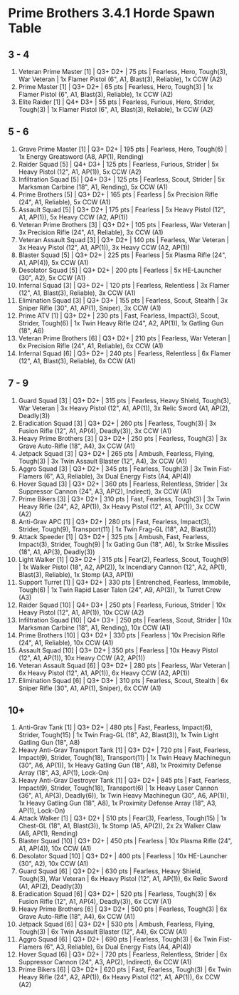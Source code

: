 # Prime Brothers 3.4.1 Horde Spawn Table

## 3 - 4

1. Veteran Prime Master [1] | Q3+ D2+ | 75 pts | Fearless, Hero, Tough(3), War Veteran | 1x Flamer Pistol (6", A1, Blast(3), Reliable), 1x CCW (A2)
1. Prime Master [1] | Q3+ D2+ | 65 pts | Fearless, Hero, Tough(3) | 1x Flamer Pistol (6", A1, Blast(3), Reliable), 1x CCW (A2)
1. Elite Raider [1] | Q4+ D3+ | 55 pts | Fearless, Furious, Hero, Strider, Tough(3) | 1x Flamer Pistol (6", A1, Blast(3), Reliable), 1x CCW (A2)

## 5 - 6

1. Grave Prime Master [1] | Q3+ D2+ | 195 pts | Fearless, Hero, Tough(6) | 1x Energy Greatsword (A8, AP(1), Rending)
1. Raider Squad [5] | Q4+ D3+ | 125 pts | Fearless, Furious, Strider | 5x Heavy Pistol (12", A1, AP(1)), 5x CCW (A2)
1. Infiltration Squad [5] | Q4+ D3+ | 125 pts | Fearless, Scout, Strider | 5x Marksman Carbine (18", A1, Rending), 5x CCW (A1)
1. Prime Brothers [5] | Q3+ D2+ | 165 pts | Fearless | 5x Precision Rifle (24", A1, Reliable), 5x CCW (A1)
1. Assault Squad [5] | Q3+ D2+ | 175 pts | Fearless | 5x Heavy Pistol (12", A1, AP(1)), 5x Heavy CCW (A2, AP(1))
1. Veteran Prime Brothers [3] | Q3+ D2+ | 105 pts | Fearless, War Veteran | 3x Precision Rifle (24", A1, Reliable), 3x CCW (A1)
1. Veteran Assault Squad [3] | Q3+ D2+ | 140 pts | Fearless, War Veteran | 3x Heavy Pistol (12", A1, AP(1)), 3x Heavy CCW (A2, AP(1))
1. Blaster Squad [5] | Q3+ D2+ | 225 pts | Fearless | 5x Plasma Rifle (24", A1, AP(4)), 5x CCW (A1)
1. Desolator Squad [5] | Q3+ D2+ | 200 pts | Fearless | 5x HE-Launcher (30", A2), 5x CCW (A1)
1. Infernal Squad [3] | Q3+ D2+ | 120 pts | Fearless, Relentless | 3x Flamer (12", A1, Blast(3), Reliable), 3x CCW (A1)
1. Elimination Squad [3] | Q3+ D3+ | 155 pts | Fearless, Scout, Stealth | 3x Sniper Rifle (30", A1, AP(1), Sniper), 3x CCW (A1)
1. Prime ATV [1] | Q3+ D2+ | 230 pts | Fast, Fearless, Impact(3), Scout, Strider, Tough(6) | 1x Twin Heavy Rifle (24", A2, AP(1)), 1x Gatling Gun (18", A6)
1. Veteran Prime Brothers [6] | Q3+ D2+ | 210 pts | Fearless, War Veteran | 6x Precision Rifle (24", A1, Reliable), 6x CCW (A1)
1. Infernal Squad [6] | Q3+ D2+ | 240 pts | Fearless, Relentless | 6x Flamer (12", A1, Blast(3), Reliable), 6x CCW (A1)

## 7 - 9

1. Guard Squad [3] | Q3+ D2+ | 315 pts | Fearless, Heavy Shield, Tough(3), War Veteran | 3x Heavy Pistol (12", A1, AP(1)), 3x Relic Sword (A1, AP(2), Deadly(3))
1. Eradication Squad [3] | Q3+ D2+ | 260 pts | Fearless, Tough(3) | 3x Fusion Rifle (12", A1, AP(4), Deadly(3)), 3x CCW (A1)
1. Heavy Prime Brothers [3] | Q3+ D2+ | 250 pts | Fearless, Tough(3) | 3x Grave Auto-Rifle (18", A4), 3x CCW (A1)
1. Jetpack Squad [3] | Q3+ D2+ | 265 pts | Ambush, Fearless, Flying, Tough(3) | 3x Twin Assault Blaster (12", A4), 3x CCW (A1)
1. Aggro Squad [3] | Q3+ D2+ | 345 pts | Fearless, Tough(3) | 3x Twin Fist-Flamers (6", A3, Reliable), 3x Dual Energy Fists (A4, AP(4))
1. Hover Squad [3] | Q3+ D2+ | 360 pts | Fearless, Relentless, Strider | 3x Suppressor Cannon (24", A3, AP(2), Indirect), 3x CCW (A1)
1. Prime Bikers [3] | Q3+ D2+ | 310 pts | Fast, Fearless, Tough(3) | 3x Twin Heavy Rifle (24", A2, AP(1)), 3x Heavy Pistol (12", A1, AP(1)), 3x CCW (A2)
1. Anti-Grav APC [1] | Q3+ D2+ | 280 pts | Fast, Fearless, Impact(3), Strider, Tough(9), Transport(11) | 1x Twin Frag-GL (18", A2, Blast(3))
1. Attack Speeder [1] | Q3+ D2+ | 325 pts | Ambush, Fast, Fearless, Impact(3), Strider, Tough(9) | 1x Gatling Gun (18", A6), 1x Strike Missiles (18", A1, AP(3), Deadly(3))
1. Light Walker [1] | Q3+ D2+ | 315 pts | Fear(2), Fearless, Scout, Tough(9) | 1x Walker Pistol (18", A2, AP(2)), 1x Incendiary Cannon (12", A2, AP(1), Blast(3), Reliable), 1x Stomp (A3, AP(1))
1. Support Turret [1] | Q3+ D2+ | 330 pts | Entrenched, Fearless, Immobile, Tough(6) | 1x Twin Rapid Laser Talon (24", A9, AP(3)), 1x Turret Crew (A3)
1. Raider Squad [10] | Q4+ D3+ | 250 pts | Fearless, Furious, Strider | 10x Heavy Pistol (12", A1, AP(1)), 10x CCW (A2)
1. Infiltration Squad [10] | Q4+ D3+ | 250 pts | Fearless, Scout, Strider | 10x Marksman Carbine (18", A1, Rending), 10x CCW (A1)
1. Prime Brothers [10] | Q3+ D2+ | 330 pts | Fearless | 10x Precision Rifle (24", A1, Reliable), 10x CCW (A1)
1. Assault Squad [10] | Q3+ D2+ | 350 pts | Fearless | 10x Heavy Pistol (12", A1, AP(1)), 10x Heavy CCW (A2, AP(1))
1. Veteran Assault Squad [6] | Q3+ D2+ | 280 pts | Fearless, War Veteran | 6x Heavy Pistol (12", A1, AP(1)), 6x Heavy CCW (A2, AP(1))
1. Elimination Squad [6] | Q3+ D3+ | 310 pts | Fearless, Scout, Stealth | 6x Sniper Rifle (30", A1, AP(1), Sniper), 6x CCW (A1)

## 10+

1. Anti-Grav Tank [1] | Q3+ D2+ | 480 pts | Fast, Fearless, Impact(6), Strider, Tough(15) | 1x Twin Frag-GL (18", A2, Blast(3)), 1x Twin Light Gatling Gun (18", A8)
1. Heavy Anti-Grav Transport Tank [1] | Q3+ D2+ | 720 pts | Fast, Fearless, Impact(9), Strider, Tough(18), Transport(11) | 1x Twin Heavy Machinegun (30", A6, AP(1)), 1x Heavy Gatling Gun (18", A8), 1x Proximity Defense Array (18", A3, AP(1), Lock-On)
1. Heavy Anti-Grav Destroyer Tank [1] | Q3+ D2+ | 845 pts | Fast, Fearless, Impact(9), Strider, Tough(18), Transport(6) | 1x Heavy Laser Cannon (36", A1, AP(3), Deadly(6)), 1x Twin Heavy Machinegun (30", A6, AP(1)), 1x Heavy Gatling Gun (18", A8), 1x Proximity Defense Array (18", A3, AP(1), Lock-On)
1. Attack Walker [1] | Q3+ D2+ | 510 pts | Fear(3), Fearless, Tough(15) | 1x Chest-GL (18", A1, Blast(3)), 1x Stomp (A5, AP(2)), 2x 2x Walker Claw (A6, AP(1), Rending)
1. Blaster Squad [10] | Q3+ D2+ | 450 pts | Fearless | 10x Plasma Rifle (24", A1, AP(4)), 10x CCW (A1)
1. Desolator Squad [10] | Q3+ D2+ | 400 pts | Fearless | 10x HE-Launcher (30", A2), 10x CCW (A1)
1. Guard Squad [6] | Q3+ D2+ | 630 pts | Fearless, Heavy Shield, Tough(3), War Veteran | 6x Heavy Pistol (12", A1, AP(1)), 6x Relic Sword (A1, AP(2), Deadly(3))
1. Eradication Squad [6] | Q3+ D2+ | 520 pts | Fearless, Tough(3) | 6x Fusion Rifle (12", A1, AP(4), Deadly(3)), 6x CCW (A1)
1. Heavy Prime Brothers [6] | Q3+ D2+ | 500 pts | Fearless, Tough(3) | 6x Grave Auto-Rifle (18", A4), 6x CCW (A1)
1. Jetpack Squad [6] | Q3+ D2+ | 530 pts | Ambush, Fearless, Flying, Tough(3) | 6x Twin Assault Blaster (12", A4), 6x CCW (A1)
1. Aggro Squad [6] | Q3+ D2+ | 690 pts | Fearless, Tough(3) | 6x Twin Fist-Flamers (6", A3, Reliable), 6x Dual Energy Fists (A4, AP(4))
1. Hover Squad [6] | Q3+ D2+ | 720 pts | Fearless, Relentless, Strider | 6x Suppressor Cannon (24", A3, AP(2), Indirect), 6x CCW (A1)
1. Prime Bikers [6] | Q3+ D2+ | 620 pts | Fast, Fearless, Tough(3) | 6x Twin Heavy Rifle (24", A2, AP(1)), 6x Heavy Pistol (12", A1, AP(1)), 6x CCW (A2)